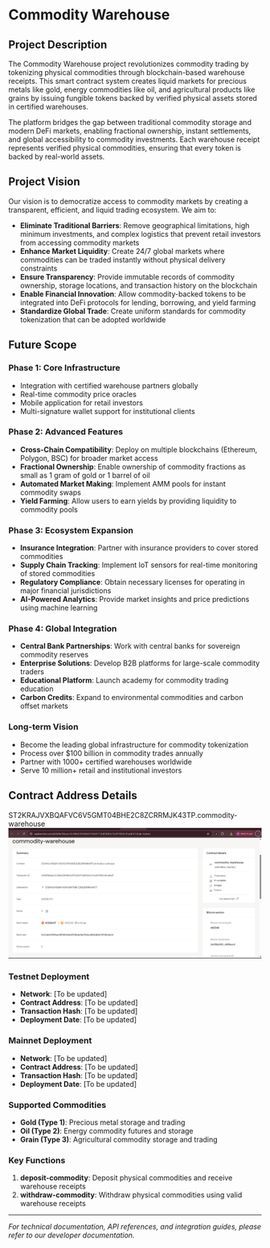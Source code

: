 # Commodity Warehouse

## Project Description

The Commodity Warehouse project revolutionizes commodity trading by tokenizing physical commodities through blockchain-based warehouse receipts. This smart contract system creates liquid markets for precious metals like gold, energy commodities like oil, and agricultural products like grains by issuing fungible tokens backed by verified physical assets stored in certified warehouses.

The platform bridges the gap between traditional commodity storage and modern DeFi markets, enabling fractional ownership, instant settlements, and global accessibility to commodity investments. Each warehouse receipt represents verified physical commodities, ensuring that every token is backed by real-world assets.

## Project Vision

Our vision is to democratize access to commodity markets by creating a transparent, efficient, and liquid trading ecosystem. We aim to:

- **Eliminate Traditional Barriers**: Remove geographical limitations, high minimum investments, and complex logistics that prevent retail investors from accessing commodity markets
- **Enhance Market Liquidity**: Create 24/7 global markets where commodities can be traded instantly without physical delivery constraints
- **Ensure Transparency**: Provide immutable records of commodity ownership, storage locations, and transaction history on the blockchain
- **Enable Financial Innovation**: Allow commodity-backed tokens to be integrated into DeFi protocols for lending, borrowing, and yield farming
- **Standardize Global Trade**: Create uniform standards for commodity tokenization that can be adopted worldwide

## Future Scope

### Phase 1: Core Infrastructure
- Integration with certified warehouse partners globally
- Real-time commodity price oracles
- Mobile application for retail investors
- Multi-signature wallet support for institutional clients

### Phase 2: Advanced Features
- **Cross-Chain Compatibility**: Deploy on multiple blockchains (Ethereum, Polygon, BSC) for broader market access
- **Fractional Ownership**: Enable ownership of commodity fractions as small as 1 gram of gold or 1 barrel of oil
- **Automated Market Making**: Implement AMM pools for instant commodity swaps
- **Yield Farming**: Allow users to earn yields by providing liquidity to commodity pools

### Phase 3: Ecosystem Expansion
- **Insurance Integration**: Partner with insurance providers to cover stored commodities
- **Supply Chain Tracking**: Implement IoT sensors for real-time monitoring of stored commodities
- **Regulatory Compliance**: Obtain necessary licenses for operating in major financial jurisdictions
- **AI-Powered Analytics**: Provide market insights and price predictions using machine learning

### Phase 4: Global Integration
- **Central Bank Partnerships**: Work with central banks for sovereign commodity reserves
- **Enterprise Solutions**: Develop B2B platforms for large-scale commodity traders
- **Educational Platform**: Launch academy for commodity trading education
- **Carbon Credits**: Expand to environmental commodities and carbon offset markets

### Long-term Vision
- Become the leading global infrastructure for commodity tokenization
- Process over $100 billion in commodity trades annually
- Partner with 1000+ certified warehouses worldwide
- Serve 10 million+ retail and institutional investors

## Contract Address Details

 ST2KRAJVXBQAFVC6V5GMT04BHE2C8ZCRRMJK43TP.commodity-warehouse
 ![alt text](image-1.png)
 
### Testnet Deployment
- **Network**: [To be updated]
- **Contract Address**: [To be updated]
- **Transaction Hash**: [To be updated]
- **Deployment Date**: [To be updated]

### Mainnet Deployment
- **Network**: [To be updated]
- **Contract Address**: [To be updated] 
- **Transaction Hash**: [To be updated]
- **Deployment Date**: [To be updated]

### Supported Commodities
- **Gold (Type 1)**: Precious metal storage and trading
- **Oil (Type 2)**: Energy commodity futures and storage
- **Grain (Type 3)**: Agricultural commodity storage and trading

### Key Functions
1. **deposit-commodity**: Deposit physical commodities and receive warehouse receipts
2. **withdraw-commodity**: Withdraw physical commodities using valid warehouse receipts

---

*For technical documentation, API references, and integration guides, please refer to our developer documentation.*
